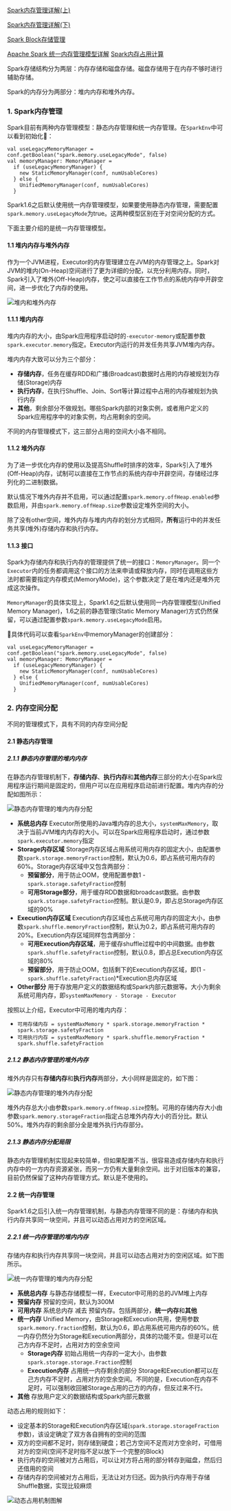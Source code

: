 [Spark内存管理详解(上)](https://www.jianshu.com/p/3981b14df76b)

[Spark内存管理详解(下)](https://www.jianshu.com/p/58288b862030)

[Spark Block存储管理](http://shiyanjun.cn/archives/1641.html)

[Apache Spark 统一内存管理模型详解](https://www.iteblog.com/archives/2342.html#Off-heap_Memory)
[Spark内存占用计算](https://blog.csdn.net/lingbo229/article/details/80914283)


Spark存储结构分为两层：内存存储和磁盘存储。磁盘存储用于在内存不够时进行辅助存储。

Spark的内存分为两部分：堆内内存和堆外内存。

### 1. Spark内存管理
Spark目前有两种内存管理模型：静态内存管理和统一内存管理。在`SparkEnv`中可以看到初始化：

```
val useLegacyMemoryManager = conf.getBoolean("spark.memory.useLegacyMode", false)
val memoryManager: MemoryManager =
  if (useLegacyMemoryManager) {
    new StaticMemoryManager(conf, numUsableCores)
  } else {
    UnifiedMemoryManager(conf, numUsableCores)
  }
```

Spark1.6之后默认使用统一内存管理模型，如果要使用静态内存管理，需要配置`spark.memory.useLegacyMode`为true。这两种模型区别在于对空间分配的方式。

下面主要介绍的是统一内存管理模型。

#### 1.1 堆内内存与堆外内存
作为一个JVM进程，Executor的内存管理建立在JVM的内存管理之上。Spark对JVM的堆内(On-Heap)空间进行了更为详细的分配，以充分利用内存。同时，Spark引入了堆外(Off-Heap)内存，使之可以直接在工作节点的系统内存中开辟空间，进一步优化了内存的使用。

![堆内和堆外内存](https://upload-images.jianshu.io/upload_images/35301-c896dd56ffe88b27.png?imageMogr2/auto-orient/strip%7CimageView2/2/w/770/format/webp)

#### 1.1.1 堆内内存
堆内内存的大小，由Spark应用程序启动时的`-executor-memory`或配置参数`spark.executor.memory`指定。Executor内运行的并发任务共享JVM堆内内存。

堆内内存大致可以分为三个部分：
- **存储内存**，任务在缓存RDD和广播(Broadcast)数据时占用的内存被规划为存储(Storage)内存
- **执行内存**，在执行Shuffle、Join、Sort等计算过程中占用的内存被规划为执行内存
- **其他**，剩余部分不做规划。哪些Spark内部的对象实例，或者用户定义的Spark应用程序中的对象实例，均占用剩余的空间。

不同的内存管理模式下，这三部分占用的空间大小各不相同。

#### 1.1.2 堆外内存
为了进一步优化内存的使用以及提高Shuffle时排序的效率，Spark引入了堆外(Off-Heap)内存，试制可以直接在工作节点的系统内存中开辟空间，存储经过序列化的二进制数据。

默认情况下堆外内存并不启用，可以通过配置`spark.memory.offHeap.enabled`参数启用，并由`spark.memory.offHeap.size`参数设定堆外空间的大小。

除了没有other空间，堆外内存与堆内内存的划分方式相同，**所有**运行中的并发任务共享(堆外)存储内存和执行内存。

#### 1.1.3 接口
Spark为存储内存和执行内存的管理提供了统一的接口：`MemoryManager`。同一个`Executor`内的任务都调用这个接口的方法来申请或释放内存，同时在调用这些方法时都需要指定内存模式(MemoryMode)，这个参数决定了是在堆内还是堆外完成这次操作。

`MemoryManager`的具体实现上，Spark1.6之后默认使用同一内存管理模型(Unified Memory Manager)，1.6之前的静态管理(Static Memory Manager)方式仍然保留，可以通过配置参数`spark.memory.useLegacyMode`启用。

具体代码可以查看`SparkEnv`中memoryManager的创建部分：
```
val useLegacyMemoryManager = conf.getBoolean("spark.memory.useLegacyMode", false)
val memoryManager: MemoryManager =
  if (useLegacyMemoryManager) {
    new StaticMemoryManager(conf, numUsableCores)
  } else {
    UnifiedMemoryManager(conf, numUsableCores)
  }
```
### 2. 内存空间分配
不同的管理模式下，具有不同的内存空间分配

#### 2.1 静态内存管理

##### 2.1.1 静态内存管理的堆内内存
在静态内存管理机制下，**存储内存**、**执行内存**和**其他内存**三部分的大小在Spark应用程序运行期间是固定的，但用户可以在应用程序启动前进行配置。堆内内存的分配如图所示：

![静态内存管理的堆内内存分配](https://upload-images.jianshu.io/upload_images/35301-1c5ca5f6aa6cbd28.png?imageMogr2/auto-orient/strip%7CimageView2/2/w/1000/format/webp)

- **系统总内存**
  Executor所使用的Java堆内存的总大小，`systemMaxMemory`，取决于当前JVM堆内内存的大小。可以在Spark应用程序启动时，通过参数`spark.executor.memory`指定
- **Storage内存区域**
  Storage内存区域占用系统可用内存的固定大小，由配置参数`spark.storage.memoryFraction`控制，默认为0.6，即占系统可用内存的60%。Storage内存区域中又包含两部分：
  - **预留部分**，用于防止OOM，使用配置参数1 - `spark.storage.safetyFraction`控制
  - **可用Storage部分**，用于缓存RDD数据和broadcast数据。由参数`spark.storage.safetyFraction`控制。默认是0.9，即占总Storage内存区域的90%
- **Execution内存区域**
  Execution内存区域也占系统可用内存的固定大小，由参数`spark.shuffle.memoryFraction`控制，默认为0.2，即占系统可用内存的20%。Execution内存区域同样包含两部分：
  - **可用Execution内存区域**，用于缓存shuffle过程中的中间数据。由参数`spark.shuffle.safetyFraction`控制，默认0.8，即占总Execution内存区域的80%
  - **预留部分**，用于防止OOM，包括剩下的Execution内存区域，即(1 - `spark.shuffle.safetyFraction`)*Execution总内存区域
- **Other部分**
  用于存放用户定义的数据结构或Spark内部元数据等。大小为剩余系统可用内存，即`systemMaxMemory - Storage - Executor`

按照以上介绍，Executor中可用的堆内内存：
- `可用存储内存 = systemMaxMemory * spark.storage.memoryFraction * spark.storage.safetyFraction`
- `可用执行内存 = systemMaxMemory * spark.shuffle.memoryFraction * spark.shuffle.safetyFraction`

##### 2.1.2 静态内存管理的堆外内存
堆外内存只有**存储内存**和**执行内存**两部分，大小同样是固定的，如下图：

![静态内存管理的堆外内存分配](https://upload-images.jianshu.io/upload_images/35301-f9f9801130508114.png?imageMogr2/auto-orient/strip%7CimageView2/2/w/1000/format/webp)

堆外内存总大小由参数`spark.memory.offHeap.size`控制。可用的存储内存大小由参数`spark.memory.storageFraction`指定占总堆外内存大小的百分比。默认50%。堆外内存的剩余部分全是堆外执行内存部分。

##### 2.1.3 静态内存分配局限
静态内存管理机制实现起来较简单，但如果配置不当，很容易造成存储内存和执行内存中的一方内存资源紧张，而另一方仍有大量剩余空间。出于对旧版本的兼容，目前仍然保留了这种内存管理方式。默认是不使用的。

#### 2.2 统一内存管理
Spark1.6之后引入统一内存管理机制，与静态内存管理不同的是：存储内存和执行内存共享同一块空间，并且可以动态占用对方的空闲区域。

##### 2.2.1 统一内存管理的堆内内存
存储内存和执行内存共享同一块空间，并且可以动态占用对方的空闲区域。如下图所示。

![统一内存管理的堆内内存分配](https://upload-images.jianshu.io/upload_images/35301-671d45082ea6ea92.png?imageMogr2/auto-orient/strip%7CimageView2/2/w/1000/format/webp)

- **系统总内存**
  与静态存储模型一样，Executor中可用的总的JVM堆上内存
- **预留内存**
  预留的空间，默认为300M
- **可用内存**
  系统总内存 减去 预留内存。包括两部分，**统一内存**和**其他**
- **统一内存**
  Unified Memory，由Storage和Execution共用，使用参数`spark.memory.fraction`控制，默认为0.6，即占用系统可用内存的60%。统一内存仍然分为Storage和Execution两部分，具体的功能不变。但是可以在己方内存不足时，占用对方的空余空间
  - **Storage内存**
    初始占用统一内存的一定大小，由参数`spark.storage.storage.Fraction`控制
  - **Execution内存**
    占用统一内存剩余的部分
  Storage和Execution都可以在己方内存不足时，占用对方的空余空间。不同的是，Execution在内存不足时，可以强制收回被Storage占用的己方的内存，但反过来不行。
- **其他**
  存放用户定义的数据结构或Spark内部元数据

动态占用的规则如下：
- 设定基本的Storage和Execution内存区域(`spark.storage.storageFraction`参数)，该设定确定了双方各自拥有的空间的范围
- 双方的空间都不足时，则存储到硬盘；若己方空间不足而对方空余时，可借用对方的空间(空间不足时指不足以放下一个完整的Block)
- 执行内存的空间被对方占用后，可以让对方将占用的部分转存到磁盘，然后归还借用的空间
- 存储内存的空间被对方占用后，无法让对方归还。因为执行内存用于存储Shuffle数据，实现比较麻烦

![动态占用机制图解](https://upload-images.jianshu.io/upload_images/35301-ef5c111168db7c31.png?imageMogr2/auto-orient/strip%7CimageView2/2/w/1000/format/webp)
